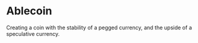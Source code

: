 # Ablecoin

Creating a coin with the stability of a pegged currency, and the upside of a speculative currency.